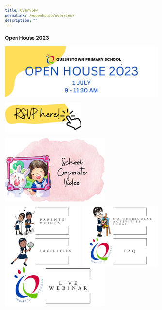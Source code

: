 ```yaml
---
title: Overview
permalink: /eopenhouse/overview/
description: ""
---
```

### **Open House 2023**

![](/images/oh23-header.png)

<p><a href="https://staging.d3haevm43m8pfu.amplifyapp.com/eopenhouse/school-corporate-video/">
<img style="width:50%" src="/images/oh23-rsvp.png">
</a></p>

<p><a href="/openhouse2023/school-corporate-video/">
<img style="width:65%" src="/images/oh23-schcorpvideo1.png">
</a></p>

<p><a href="https://staging.d3haevm43m8pfu.amplifyapp.com/eopenhouse/parents-voices/">
<img style="width:49%" src="/images/openhouse%20parents%20voices.png" align="left">
</a></p>

<p><a href="https://staging.d3haevm43m8pfu.amplifyapp.com/eopenhouse/CCA/">
<img style="width:49%" src="/images/openhouse%20cca.png" align="right">
</a></p>

<p><a href="https://staging.d3haevm43m8pfu.amplifyapp.com/eopenhouse/facilities/">
<img style="width:49%" src="/images/openhouse%20facilities.png" align="left">
</a></p>

<p><a href="https://staging.d3haevm43m8pfu.amplifyapp.com/eopenhouse/FAQ/">
<img style="width:49%" src="/images/openhouse%20faq.png" align="right">
</a></p>

<p><a href="https://staging.d3haevm43m8pfu.amplifyapp.com/eopenhouse/live-webinar/">
<img style="width:65%" src="/images/openhouse%20live%20webinar.png">
</a></p>